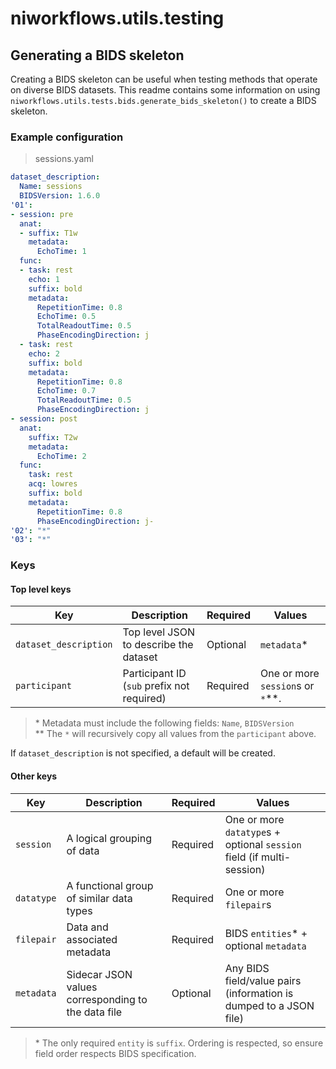 # niworkflows.utils.testing
## Generating a BIDS skeleton
Creating a BIDS skeleton can be useful when testing methods that operate on diverse BIDS datasets.
This readme contains some information on using `niworkflows.utils.tests.bids.generate_bids_skeleton()` to create a BIDS skeleton.


### Example configuration

> sessions.yaml

```yaml
dataset_description:
  Name: sessions
  BIDSVersion: 1.6.0
'01':
- session: pre
  anat:
  - suffix: T1w
    metadata:
      EchoTime: 1
  func:
  - task: rest
    echo: 1
    suffix: bold
    metadata:
      RepetitionTime: 0.8
      EchoTime: 0.5
      TotalReadoutTime: 0.5
      PhaseEncodingDirection: j
  - task: rest
    echo: 2
    suffix: bold
    metadata:
      RepetitionTime: 0.8
      EchoTime: 0.7
      TotalReadoutTime: 0.5
      PhaseEncodingDirection: j
- session: post
  anat:
    suffix: T2w
    metadata:
      EchoTime: 2
  func:
    task: rest
    acq: lowres
    suffix: bold
    metadata:
      RepetitionTime: 0.8
      PhaseEncodingDirection: j-
'02': "*"
'03': "*"
```


### Keys

#### Top level keys
| Key | Description | Required | Values |
| --- | ----------- | -------- | ------ |
| `dataset_description` | Top level JSON to describe the dataset | Optional | `metadata`* |
| `participant` | Participant ID (`sub` prefix not required) | Required | One or more `session`s or `*`**. |

>\* Metadata must include the following fields: `Name`, `BIDSVersion` \
\*\* The `*` will recursively copy all values from the `participant` above.

If `dataset_description` is not specified, a default will be created.

#### Other keys
| Key | Description | Required | Values |
| --- | ----------- | -------- | ------ |
| `session` | A logical grouping of data | Required | One or more `datatype`s + optional `session` field (if multi-session) |
| `datatype` | A functional group of similar data types | Required | One or more `filepair`s |
| `filepair` | Data and associated metadata | Required | BIDS `entities`* + optional `metadata` |
| `metadata` | Sidecar JSON values corresponding to the data file | Optional | Any BIDS field/value pairs (information is dumped to a JSON file) |


>\* The only required `entity` is `suffix`. Ordering is respected, so ensure field order respects BIDS specification.
